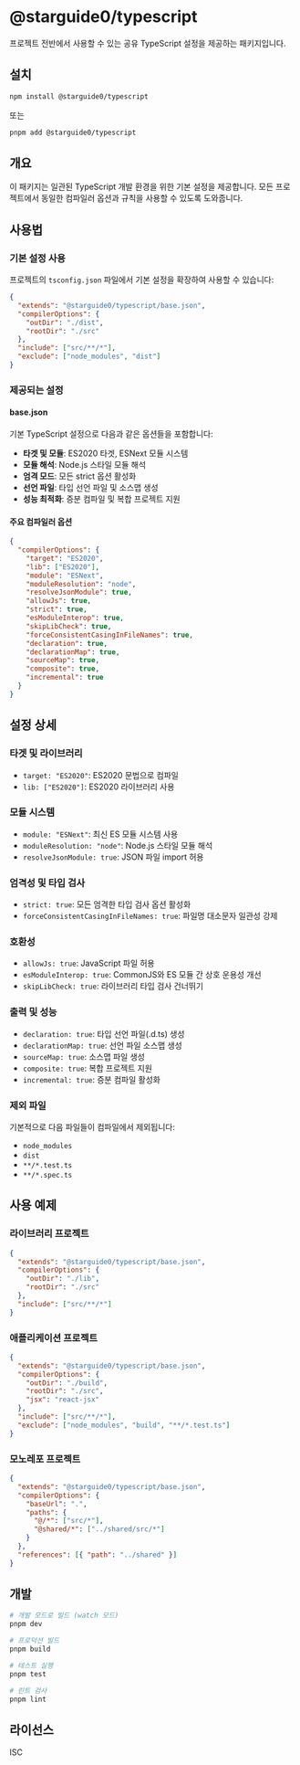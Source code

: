 # @starguide0/typescript

프로젝트 전반에서 사용할 수 있는 공유 TypeScript 설정을 제공하는 패키지입니다.

## 설치

```bash
npm install @starguide0/typescript
```

또는

```bash
pnpm add @starguide0/typescript
```

## 개요

이 패키지는 일관된 TypeScript 개발 환경을 위한 기본 설정을 제공합니다. 모든 프로젝트에서 동일한 컴파일러 옵션과 규칙을 사용할 수 있도록 도와줍니다.

## 사용법

### 기본 설정 사용

프로젝트의 `tsconfig.json` 파일에서 기본 설정을 확장하여 사용할 수 있습니다:

```json
{
  "extends": "@starguide0/typescript/base.json",
  "compilerOptions": {
    "outDir": "./dist",
    "rootDir": "./src"
  },
  "include": ["src/**/*"],
  "exclude": ["node_modules", "dist"]
}
```

### 제공되는 설정

#### base.json

기본 TypeScript 설정으로 다음과 같은 옵션들을 포함합니다:

- **타겟 및 모듈**: ES2020 타겟, ESNext 모듈 시스템
- **모듈 해석**: Node.js 스타일 모듈 해석
- **엄격 모드**: 모든 strict 옵션 활성화
- **선언 파일**: 타입 선언 파일 및 소스맵 생성
- **성능 최적화**: 증분 컴파일 및 복합 프로젝트 지원

#### 주요 컴파일러 옵션

```json
{
  "compilerOptions": {
    "target": "ES2020",
    "lib": ["ES2020"],
    "module": "ESNext",
    "moduleResolution": "node",
    "resolveJsonModule": true,
    "allowJs": true,
    "strict": true,
    "esModuleInterop": true,
    "skipLibCheck": true,
    "forceConsistentCasingInFileNames": true,
    "declaration": true,
    "declarationMap": true,
    "sourceMap": true,
    "composite": true,
    "incremental": true
  }
}
```

## 설정 상세

### 타겟 및 라이브러리

- `target: "ES2020"`: ES2020 문법으로 컴파일
- `lib: ["ES2020"]`: ES2020 라이브러리 사용

### 모듈 시스템

- `module: "ESNext"`: 최신 ES 모듈 시스템 사용
- `moduleResolution: "node"`: Node.js 스타일 모듈 해석
- `resolveJsonModule: true`: JSON 파일 import 허용

### 엄격성 및 타입 검사

- `strict: true`: 모든 엄격한 타입 검사 옵션 활성화
- `forceConsistentCasingInFileNames: true`: 파일명 대소문자 일관성 강제

### 호환성

- `allowJs: true`: JavaScript 파일 허용
- `esModuleInterop: true`: CommonJS와 ES 모듈 간 상호 운용성 개선
- `skipLibCheck: true`: 라이브러리 타입 검사 건너뛰기

### 출력 및 성능

- `declaration: true`: 타입 선언 파일(.d.ts) 생성
- `declarationMap: true`: 선언 파일 소스맵 생성
- `sourceMap: true`: 소스맵 파일 생성
- `composite: true`: 복합 프로젝트 지원
- `incremental: true`: 증분 컴파일 활성화

### 제외 파일

기본적으로 다음 파일들이 컴파일에서 제외됩니다:

- `node_modules`
- `dist`
- `**/*.test.ts`
- `**/*.spec.ts`

## 사용 예제

### 라이브러리 프로젝트

```json
{
  "extends": "@starguide0/typescript/base.json",
  "compilerOptions": {
    "outDir": "./lib",
    "rootDir": "./src"
  },
  "include": ["src/**/*"]
}
```

### 애플리케이션 프로젝트

```json
{
  "extends": "@starguide0/typescript/base.json",
  "compilerOptions": {
    "outDir": "./build",
    "rootDir": "./src",
    "jsx": "react-jsx"
  },
  "include": ["src/**/*"],
  "exclude": ["node_modules", "build", "**/*.test.ts"]
}
```

### 모노레포 프로젝트

```json
{
  "extends": "@starguide0/typescript/base.json",
  "compilerOptions": {
    "baseUrl": ".",
    "paths": {
      "@/*": ["src/*"],
      "@shared/*": ["../shared/src/*"]
    }
  },
  "references": [{ "path": "../shared" }]
}
```

## 개발

```bash
# 개발 모드로 빌드 (watch 모드)
pnpm dev

# 프로덕션 빌드
pnpm build

# 테스트 실행
pnpm test

# 린트 검사
pnpm lint
```

## 라이선스

ISC

